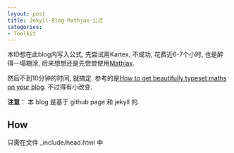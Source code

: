 ```yaml
---
layout: post
title: Jekyll-Blog-Mathjax-公式
categories:
- Toolkit
---
```


本ID想在此blog内写入公式, 先尝试用Kartex, 不成功, 花费近6-7个小时, 也是醉得一塌糊涂, 后来想想还是先尝尝使用[Mathjax][1].

然后不到10分钟的时间, 就搞定. 参考的是[How to get beautifully typeset maths on your blog][2]. 不过得有小改变.

**注意**： 本 blog 是基于 github page 和 jekyll 的.

## How

只需在文件 _include/head.html 中 <title> tag 下 添加以下：

  	<!-- mathjax -->
  	<script type="text/x-mathjax-config">
    	MathJax.Hub.Config({tex2jax: {inlineMath: [['$','$'], ['\\(','\\)']],
                         	displayMath: [['\\[','\\]'], ['$$','$$']]}});
  	</script>
  	<script type="text/javascript"
    	src="https://cdn.mathjax.org/mathjax/latest/MathJax.js?config=TeX-AMS-MML_HTMLorMML">
  	</script>

 **注意**：src=“https://  ”, [How to get beautifully typeset maths on your blog][2] 中的是 http, 因为本blog是基于 github page. 具体原因, 目前尚未知晓, 能显示公式就OK.

		$$P(x) = \frac{1}{\sigma\sqrt{2\pi}}e^{-\frac{(x-\mu)^2}{2\sigma ^2}}$$

$$P(x) = \frac{1}{\sigma\sqrt{2\pi}}e^{-\frac{(x-\mu)^2}{2\sigma ^2}}$$

## 后记

这一个简单的设置, 花费的时间近6个小时, 开始使用katex, 一直没有结果, 最后想到要止损, 就先用mathjax 再说. 

学习要明确概念：

- what
- how

必要时候, 适当休息. 还有记得多喝水哦.

## 延伸

关于 Katex set 的参考：

[0] [MathJax | kramdown](https://kramdown.gettalong.org/math_engine/mathjax.html)  
[1] [Rendering LaTeX in Javascript with KaTeX and Jekyll · Will Drevo](http://willdrevo.com/latex-equation-rendering-in-javascript-with-jekyll-and-katex/)  
[2] [Rendering LaTeX using KaTeX and Jekyll](https://xuc.me/blog/katex-and-jekyll/)  
[3] [Mathjax Tex Syntax](http://www.onemathematicalcat.org/MathJaxDocumentation/TeXSyntax.htm#alphaList)

---

	beta 2.0
	Anifacc  
	2017-03-27 17:30:15  
	2017-03-28 15:20:09
	~0:20 mins

---


[1]:	http://docs.mathjax.org/en/latest/start.html
[2]:	https://www.checkmyworking.com/2012/01/how-to-get-beautifully-typeset-maths-on-your-blog/#other